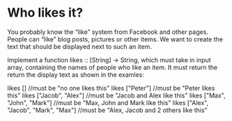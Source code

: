 # Who likes it?

You probably know the “like” system from Facebook and other pages. People can “like” blog posts, pictures or other items. We want to create the text that should be displayed next to such an item.

Implement a function likes :: [String] -> String, which must take in input array, containing the names of people who like an item. It must return the return the display text as shown in the examles:

likes [] //must be "no one likes this"
likes ["Peter"] //must be "Peter likes this"
likes ["Jacob", "Alex"] //must be "Jacob and Alex like this"
likes ["Max", "John", "Mark"] //must be "Max, John and Mark like this"
likes ["Alex", "Jacob", "Mark", "Max"] //must be "Alex, Jacob and 2 others like this"